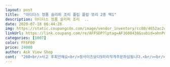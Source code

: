 ```yaml
---
layout: post 
title:  "아디다스 정품 슬리퍼 조리 플립 플랍 쪼리 2종 택1" 
description: 아디다스 정품 슬리퍼 조리  ..
date: 2020-07-18 06:44:28 
img: https://static.coupangcdn.com/image/vendor_inventory/cc00/4652ac2c518fce893cdb420b638ddddfe2428a5fcd0e2de9ac6639cfeb13.jpg 
linkUrl: https://link.coupang.com/re/AFFSDP?lptag=AF3600438&subid=ahnPublicAsk&pageKey=1504891339&itemId=2583738911&vendorItemId=70575951251&traceid=V0-113-4d46a9c24f9e17c9 
categories: [1007] 
color: FF6F00 
price: 24000 
author: Ask View Shop 
cont:  "260<br/>사고 후회안해요<br/>정사이즈보다5미리작게주문하심됨니다.<br/><br/>" 
---
```

